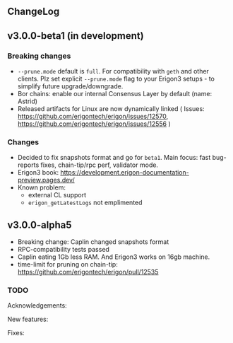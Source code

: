 ChangeLog
---------

## v3.0.0-beta1 (in development)

### Breaking changes

- `--prune.mode` default is `full`. For compatibility with `geth` and other clients. Plz set explicit
  `--prune.mode` flag to your Erigon3 setups - to simplify future upgrade/downgrade.
- Bor chains: enable our internal Consensus Layer by default (name: Astrid)
- Released artifacts for Linux are now dynamically linked (
  Issues: https://github.com/erigontech/erigon/issues/12570, https://github.com/erigontech/erigon/issues/12556 )

### Changes

- Decided to fix snapshots format and go for `beta1`. Main focus: fast bug-reports fixes, chain-tip/rpc perf, validator
  mode.
- Erigon3 book: https://development.erigon-documentation-preview.pages.dev/
- Known problem:
    - external CL support
    - `erigon_getLatestLogs` not emplimented

## v3.0.0-alpha5

- Breaking change: Caplin changed snapshots format
- RPC-compatibility tests passed
- Caplin eating 1Gb less RAM. And Erigon3 works on 16gb machine.
- time-limit for pruning on chain-tip: https://github.com/erigontech/erigon/pull/12535

### TODO

Acknowledgements:

New features:

Fixes:
